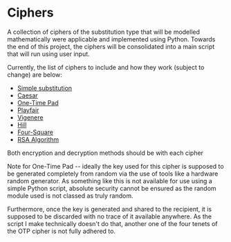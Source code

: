 # Ciphers

A collection of ciphers of the substitution type that will be modelled mathematically were applicable and implemented using Python. Towards the end of this project, the ciphers will be consolidated into a main script that will run using user input.

Currently, the list of ciphers to include and how they work (subject to change) are below:

  * [Simple substitution](http://practicalcryptography.com/ciphers/simple-substitution-cipher/)
  * [Caesar](https://en.wikipedia.org/wiki/Caesar_cipher) 
  * [One-Time Pad](https://www.geeksforgeeks.org/implementation-of-vernam-cipher-or-one-time-pad-algorithm/)
  * [Playfair](https://www.geeksforgeeks.org/playfair-cipher-with-examples/)
  * [Vigenere](https://www.geeksforgeeks.org/vigenere-cipher/)
  * [Hill](https://www.geeksforgeeks.org/hill-cipher/)
  * [Four-Square](http://practicalcryptography.com/ciphers/four-square-cipher/)
  * [RSA Algorithm](https://en.wikipedia.org/wiki/RSA_(cryptosystem))

Both encryption and decryption methods should be with each cipher


Note for One-Time Pad -- ideally the key used for this cipher is supposed to be generated completely from random via the use of tools like a hardware random generator. As something like this is not available for use using a simple Python script, absolute security cannot be ensured as the random module used is not classed as truly random. 

Furthermore, once the key is generated and shared to the recipient, it is supposed to be discarded with no trace of it available anywhere. As the script I make technically doesn't do that, another one of the four tenets of the OTP cipher is not fully adhered to.
